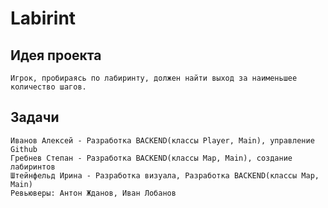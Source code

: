 # Labirint
## Идея проекта
    Игрок, пробираясь по лабиринту, должен найти выход за наименьшее количество шагов.
## Задачи
    Иванов Алексей - Разработка BACKEND(классы Player, Main), управление Github
    Гребнев Степан - Разработка BACKEND(классы Map, Main), создание лабиринтов
    Штейнфельд Ирина - Разработка визуала, Разработка BACKEND(классы Map, Main)
    Ревьюверы: Антон Жданов, Иван Лобанов
